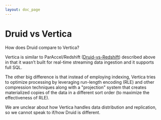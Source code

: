 ```yaml
---
layout: doc_page
---
```


Druid vs Vertica
================


How does Druid compare to Vertica?

Vertica is similar to ParAccel/Redshift ([Druid-vs-Redshift](../comparisons/druid-vs-redshift.html)) described above in that it wasn’t built for real-time streaming data ingestion and it supports full SQL.

The other big difference is that instead of employing indexing, Vertica tries to optimize processing by leveraging run-length encoding (RLE) and other compression techniques along with a "projection" system that creates materialized copies of the data in a different sort order (to maximize the effectiveness of RLE).

We are unclear about how Vertica handles data distribution and replication, so we cannot speak to if/how Druid is different.
